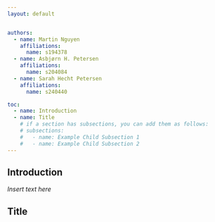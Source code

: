 ```yaml
---
layout: default


authors:
  - name: Martin Nguyen
    affiliations:
      name: s194378
  - name: Asbjørn H. Petersen
    affiliations:
      name: s204084
  - name: Sarah Hecht Petersen
    affiliations:
      name: s240440

toc:
  - name: Introduction
  - name: Title
    # if a section has subsections, you can add them as follows:
    # subsections:
    #   - name: Example Child Subsection 1
    #   - name: Example Child Subsection 2
---      
```


## Introduction 
*Insert text here*

## Title


